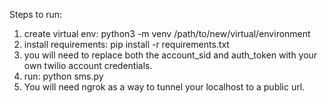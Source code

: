 Steps to run:
 1. create virtual env: python3 -m venv /path/to/new/virtual/environment
 2. install requirements: pip install -r requirements.txt
 3. you will need to replace both the account_sid and auth_token with your own twilio account credentials.
 4. run: python sms.py
 5. You will need ngrok as a way to tunnel your localhost to a public url.
